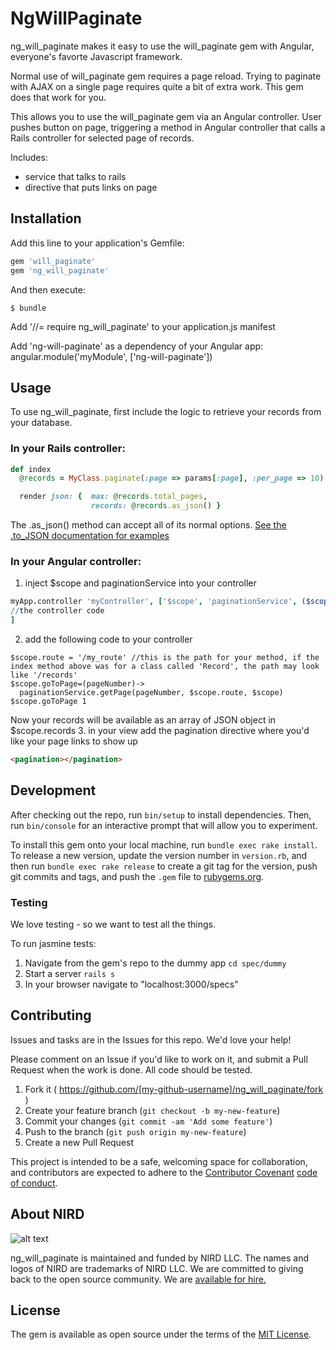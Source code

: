 # NgWillPaginate

ng_will_paginate makes it easy to use the will_paginate gem with Angular, everyone's favorte Javascript framework.

Normal use of will_paginate gem requires a page reload. Trying to paginate with AJAX on a single page requires quite a bit of extra work. This gem does that work for you.

This allows you to use the will_paginate gem via an Angular controller. User pushes button on page, triggering a method in Angular controller that calls a Rails controller for selected page of records.

Includes:
  - service that talks to rails
  - directive that puts links on page

## Installation

Add this line to your application's Gemfile:

```ruby
gem 'will_paginate'
gem 'ng_will_paginate'
```

And then execute:

    $ bundle

Add '//= require ng_will_paginate' to your application.js manifest

Add 'ng-will-paginate' as a dependency of your Angular app:
angular.module('myModule', ['ng-will-paginate'])

## Usage
To use ng_will_paginate, first include the logic to retrieve your records from your database.

### In your Rails controller:
```ruby
def index
  @records = MyClass.paginate(:page => params[:page], :per_page => 10).order(created_at: 'desc')

  render json: {  max: @records.total_pages,
                  records: @records.as_json() }
```
The .as_json() method can accept all of its normal options.
[See the .to_JSON documentation for examples](http://apidock.com/rails/Hash/to_json)

### In your Angular controller:
1. inject $scope and paginationService into your controller
```coffeescript
myApp.controller 'myController', ['$scope', 'paginationService', ($scope, paginationService)->
//the controller code
]
```
2. add the following code to your controller
```coffescript
$scope.route = '/my_route' //this is the path for your method, if the index method above was for a class called 'Record', the path may look like '/records'
$scope.goToPage=(pageNumber)->
  paginationService.getPage(pageNumber, $scope.route, $scope)
$scope.goToPage 1
```
Now your records will be available as an array of JSON object in $scope.records
3. in your view add the pagination directive where you'd like your page links to show up
```html
<pagination></pagination>
```

## Development

After checking out the repo, run `bin/setup` to install dependencies. Then, run `bin/console` for an interactive prompt that will allow you to experiment.

To install this gem onto your local machine, run `bundle exec rake install`. To release a new version, update the version number in `version.rb`, and then run `bundle exec rake release` to create a git tag for the version, push git commits and tags, and push the `.gem` file to [rubygems.org](https://rubygems.org).

### Testing
We love testing - so we want to test all the things.

To run jasmine tests:

1. Navigate from the gem's repo to the dummy app
```cd spec/dummy```
2. Start a server
```rails s```
3. In your browser navigate to "localhost:3000/specs"

## Contributing
Issues and tasks are in the Issues for this repo. We'd love your help!

Please comment on an Issue if you'd like to work on it, and submit a Pull Request when the work is done. All code should be tested.

1. Fork it ( https://github.com/[my-github-username]/ng_will_paginate/fork )
2. Create your feature branch (`git checkout -b my-new-feature`)
3. Commit your changes (`git commit -am 'Add some feature'`)
4. Push to the branch (`git push origin my-new-feature`)
5. Create a new Pull Request

This project is intended to be a safe, welcoming space for collaboration, and contributors are expected to adhere to the [Contributor Covenant](http://contributor-covenant.org) [code of conduct](http://contributor-covenant.org/version/1/3/0/).

## About NIRD

![alt text](https://s3-us-west-2.amazonaws.com/nirdmarketingassets/nird_logo_centered.png "Northwest Independent Ruby Development")

ng_will_paginate is maintained and funded by NIRD LLC. The names and logos of NIRD are trademarks of NIRD LLC.
We are committed to giving back to the open source community. We are [available for hire.](http://www.nird.us/?utm_source=github)

## License

The gem is available as open source under the terms of the [MIT License](http://opensource.org/licenses/MIT).